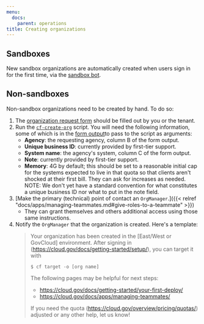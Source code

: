 ```yaml
---
menu:
  docs:
    parent: operations
title: Creating organizations
---
```


## Sandboxes

New sandbox organizations are automatically created when users sign in for the first time, via the [sandbox bot](https://github.com/18F/cg-sandbox-bot).

## Non-sandboxes

Non-sandbox organizations need to be created by hand. To do so:

1. The [organization request form](https://docs.google.com/a/gsa.gov/forms/d/e/1FAIpQLSd4HmcGfJW3EBnpewTFDD-urRFPp1LN0DcwNB_FxZgUn8ho9g/viewform?c=0&w=1) should be filled out by you or the tenant.
1. Run the [`cf-create-org`](https://github.com/18F/cg-scripts/blob/master/cf-create-org.sh) script. You will need the following information, some of which is in the [form output](https://docs.google.com/spreadsheets/d/1Bdzl9n2E1MXWV4elXvZ-nYuZmmEj4PEU-u5aZlNGZF4/edit#gid=131031416)to pass to the script as arguments:
   * **Agency**: the requesting agency, column B of the form output. 
   * **Unique business ID**: currently provided by first-tier support.
   * **System name**: the agency's system, column C of the form output.
   * **Note**: currently provided by first-tier support.
   * **Memory**: 4G by default; this should be set to a reasonable initial cap for the systems expected to live in that quota so that clients aren't shocked at their first bill. They can ask for increases as needed.
NOTE: We don't yet have a standard convention for what constitutes a unique business ID nor what to put in the note field.
1. [Make the primary (technical) point of contact an `OrgManager`.]({{< relref "docs/apps/managing-teammates.md#give-roles-to-a-teammate" >}})
    * They can grant themselves and others additional access using those same instructions.
1. Notify the `OrgManager` that the organization is created. Here's a template:
    > Your organization has been created in the [East/West or GovCloud] environment. After signing in (https://cloud.gov/docs/getting-started/setup/), you can target it with
    >
    >     $ cf target -o [org name]
    >
    > The following pages may be helpful for next steps:
    >
    > * https://cloud.gov/docs/getting-started/your-first-deploy/
    > * https://cloud.gov/docs/apps/managing-teammates/
    >
    > If you need the quota (https://cloud.gov/overview/pricing/quotas/) adjusted or any other help, let us know!
